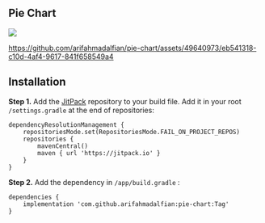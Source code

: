 ## Pie Chart
[![](https://jitpack.io/v/arifahmadalfian/pie-chart.svg)](https://jitpack.io/#arifahmadalfian/pie-chart/1.0.0)

https://github.com/arifahmadalfian/pie-chart/assets/49640973/eb541318-c10d-4af4-9617-841f658549a4

## Installation
**Step 1.** Add the [JitPack](https://jitpack.io/#arifahmadalfian/pie-chart/1.0.0) 
repository to your build file. Add it in your root `/settings.gradle` at the end of repositories:
```
dependencyResolutionManagement {
    repositoriesMode.set(RepositoriesMode.FAIL_ON_PROJECT_REPOS)
    repositories {
        mavenCentral()
        maven { url 'https://jitpack.io' }
    }
}
```

**Step 2.** Add the dependency in `/app/build.gradle` :

```
dependencies {
    implementation 'com.github.arifahmadalfian:pie-chart:Tag'
}
```
